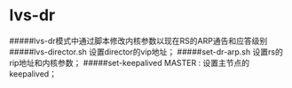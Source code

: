 # lvs-dr
#####lvs-dr模式中通过脚本修改内核参数以现在RS的ARP通告和应答级别
#####lvs-director.sh 设置director的vip地址；
#####set-dr-arp.sh 设置rs的rip地址和内核参数；
#####set-keepalived MASTER : 设置主节点的keepalived；
